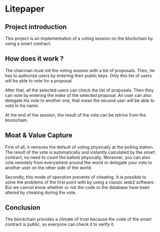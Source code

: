 # Litepaper


## Project introduction

This project is an implementation of a voting session on the blockchain by using a smart contract.

## How does it work ?

The chairman must init the voting session with a list of proposals.
Then, he has to authorize users by entering their public keys.
Only this list of users will be able to vote for a proposal.

After that, all the selected users can check the list of proposals.
Then they can vote by entering the index of the selected proposal.
An user can also delegate his vote to another one, that mean the second user will be able to vote in his name.

At the end of the session, the result of the vote can be retrive from the blockchain.

## Moat & Value Capture

First of all, it removes the default of voting physically at the polling station.
The result of the vote is automatically and instantly calculated by the smart contract, no need to count the ballots physically.
Moreover, you can also vote remotely from everywhere around the world or delegate your vote to another user on the other side of the world.

Secondly, this mode of operation prevents of cheating.
It is possible to solve the problems of the first point with by using a classic web2 software.
But we cannot know whether or not the code or the database have been altered by cheating during the vote.

## Conclusion

The blockchain provides a climate of trust because the code of the smart contract is public, so everyone can check it to verify it.